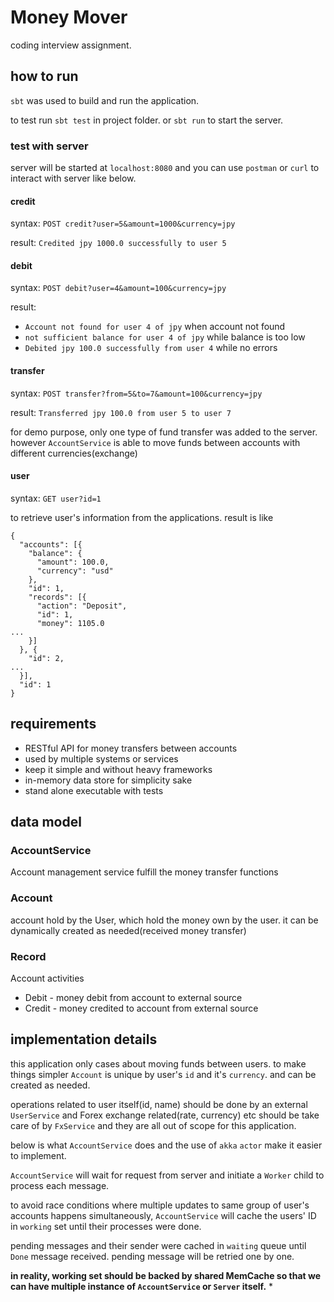 # Money Mover

coding interview assignment.

## how to run
`sbt` was used to build and run the application.

to test run `sbt test` in project folder. or `sbt run` to start the server.

### test with server
server will be started at `localhost:8080` and you can use `postman` or `curl` to interact with server like below.

#### credit
syntax: `POST credit?user=5&amount=1000&currency=jpy`

result: `Credited jpy 1000.0 successfully to user 5`

#### debit
syntax: `POST debit?user=4&amount=100&currency=jpy`

result: 
* `Account not found for user 4 of jpy` when account not found
* `not sufficient balance for user 4 of jpy` while balance is too low
* `Debited jpy 100.0 successfully from user 4` while no errors

#### transfer
syntax: `POST transfer?from=5&to=7&amount=100&currency=jpy`

result: `Transferred jpy 100.0 from user 5 to user 7`

for demo purpose, only one type of fund transfer was added to the server.
however `AccountService` is able to move funds between accounts with different currencies(exchange)

#### user 
syntax: `GET user?id=1` 

to retrieve user's information from the applications. result is like 
```
{
  "accounts": [{
    "balance": {
      "amount": 100.0,
      "currency": "usd"
    },
    "id": 1,
    "records": [{
      "action": "Deposit",
      "id": 1,
      "money": 1105.0
...
    }]
  }, {
    "id": 2,
...
  }],
  "id": 1
}
```

## requirements

* RESTful API for money transfers between accounts
* used by multiple systems or services
* keep it simple and without heavy frameworks
* in-memory data store for simplicity sake
* stand alone executable with tests

## data model

### AccountService
Account management service fulfill the money transfer functions

### Account
account hold by the User, which hold the money own by the user.
it can be dynamically created as needed(received money transfer)

### Record
Account activities
* Debit - money debit from account to external source
* Credit - money credited to account from external source

## implementation details
this application only cases about moving funds between users. 
to make things simpler `Account` is unique by user's `id` and it's `currency`.
and can be created as needed.

operations related to user itself(id, name) should be done by an external `UserService`
and Forex exchange related(rate, currency) etc should be take care of by `FxService`
and they are all out of scope for this application.

below is what `AccountService` does and the use of `akka` `actor` make it easier to implement.

`AccountService` will wait for request from server and initiate a `Worker` child to process each message.

to avoid race conditions where multiple updates to same group of user's accounts happens simultaneously,
`AccountService` will cache the users' ID in `working` set until their processes were done.

pending messages and their sender were cached in `waiting` queue
until `Done` message received. pending message will be retried one by one.

<b>in reality, working set should be backed by shared MemCache so that we can have multiple instance
of `AccountService` or `Server` itself.</b> *